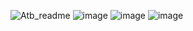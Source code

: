 ![Atb_readme](https://user-images.githubusercontent.com/12405878/103881796-ed3f2b80-50a8-11eb-8a90-b5602ba4fbd4.png)
![image](https://user-images.githubusercontent.com/12405878/150607313-e816ddea-4f59-4911-8769-5564e3946618.png)
![image](https://user-images.githubusercontent.com/12405878/150607948-fb2320b8-f03e-4c2b-a13a-5fcfaa69528a.png)
![image](https://user-images.githubusercontent.com/12405878/150608422-da8b37f8-a231-419e-bf33-51ab3d483d27.png)


